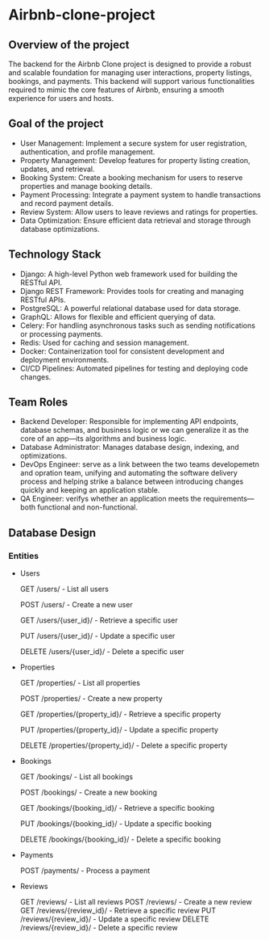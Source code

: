 # Airbnb-clone-project
## Overview of the project
The backend for the Airbnb Clone project is designed to provide a robust and scalable foundation for managing user interactions,
property listings, bookings, and payments. This backend will support various functionalities required to mimic the core features of Airbnb, ensuring a smooth experience for users and hosts.
## Goal of the project
  * User Management: Implement a secure system for user registration, authentication, and profile management.
  * Property Management: Develop features for property listing creation, updates, and retrieval.
  * Booking System: Create a booking mechanism for users to reserve properties and manage booking details.
  * Payment Processing: Integrate a payment system to handle transactions and record payment details.
  * Review System: Allow users to leave reviews and ratings for properties.
  * Data Optimization: Ensure efficient data retrieval and storage through database optimizations.
## Technology Stack
  * Django: A high-level Python web framework used for building the RESTful API.
  * Django REST Framework: Provides tools for creating and managing RESTful APIs.
  * PostgreSQL: A powerful relational database used for data storage.
  * GraphQL: Allows for flexible and efficient querying of data.
  * Celery: For handling asynchronous tasks such as sending notifications or processing payments.
  * Redis: Used for caching and session management.
  * Docker: Containerization tool for consistent development and deployment environments.
  * CI/CD Pipelines: Automated pipelines for testing and deploying code changes.
## Team Roles
 * Backend Developer: Responsible for implementing API endpoints, database schemas, and business logic or we can generalize it as  the core of an app—its        algorithms and business logic.
 * Database Administrator: Manages database design, indexing, and optimizations.
 * DevOps Engineer: serve as a link between the two teams developemetn and opration team, unifying and automating the software delivery process and helping     strike a balance between introducing changes quickly and keeping an application stable.
 * QA Engineer: verifys whether an application meets the requirements—both functional and non-functional.
## Database Design
### Entities
* Users
    
    GET /users/ - List all users
  
    POST /users/ - Create a new user
  
    GET /users/{user_id}/ - Retrieve a specific user
  
    PUT /users/{user_id}/ - Update a specific user
  
    DELETE /users/{user_id}/ - Delete a specific user
  
* Properties

   GET /properties/ - List all properties
  
   POST /properties/ - Create a new property
  
   GET /properties/{property_id}/ - Retrieve a specific property
  
   PUT /properties/{property_id}/ - Update a specific property
  
   DELETE /properties/{property_id}/ - Delete a specific property
  
* Bookings

   GET /bookings/ - List all bookings
  
   POST /bookings/ - Create a new booking

   GET /bookings/{booking_id}/ - Retrieve a specific booking

   PUT /bookings/{booking_id}/ - Update a specific booking

   DELETE /bookings/{booking_id}/ - Delete a specific booking

* Payments

   POST /payments/ - Process a payment

* Reviews
   
   GET /reviews/ - List all reviews
POST /reviews/ - Create a new review
GET /reviews/{review_id}/ - Retrieve a specific review
PUT /reviews/{review_id}/ - Update a specific review
DELETE /reviews/{review_id}/ - Delete a specific review
